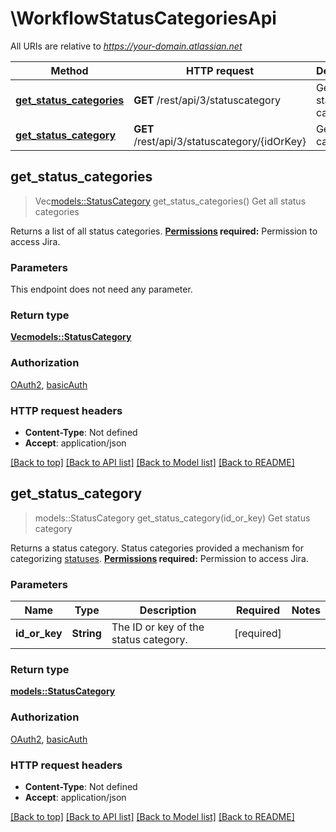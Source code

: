 # \WorkflowStatusCategoriesApi

All URIs are relative to *https://your-domain.atlassian.net*

Method | HTTP request | Description
------------- | ------------- | -------------
[**get_status_categories**](WorkflowStatusCategoriesApi.md#get_status_categories) | **GET** /rest/api/3/statuscategory | Get all status categories
[**get_status_category**](WorkflowStatusCategoriesApi.md#get_status_category) | **GET** /rest/api/3/statuscategory/{idOrKey} | Get status category



## get_status_categories

> Vec<models::StatusCategory> get_status_categories()
Get all status categories

Returns a list of all status categories.  **[Permissions](#permissions) required:** Permission to access Jira.

### Parameters

This endpoint does not need any parameter.

### Return type

[**Vec<models::StatusCategory>**](StatusCategory.md)

### Authorization

[OAuth2](../README.md#OAuth2), [basicAuth](../README.md#basicAuth)

### HTTP request headers

- **Content-Type**: Not defined
- **Accept**: application/json

[[Back to top]](#) [[Back to API list]](../README.md#documentation-for-api-endpoints) [[Back to Model list]](../README.md#documentation-for-models) [[Back to README]](../README.md)


## get_status_category

> models::StatusCategory get_status_category(id_or_key)
Get status category

Returns a status category. Status categories provided a mechanism for categorizing [statuses](#api-rest-api-3-status-idOrName-get).  **[Permissions](#permissions) required:** Permission to access Jira.

### Parameters


Name | Type | Description  | Required | Notes
------------- | ------------- | ------------- | ------------- | -------------
**id_or_key** | **String** | The ID or key of the status category. | [required] |

### Return type

[**models::StatusCategory**](StatusCategory.md)

### Authorization

[OAuth2](../README.md#OAuth2), [basicAuth](../README.md#basicAuth)

### HTTP request headers

- **Content-Type**: Not defined
- **Accept**: application/json

[[Back to top]](#) [[Back to API list]](../README.md#documentation-for-api-endpoints) [[Back to Model list]](../README.md#documentation-for-models) [[Back to README]](../README.md)

